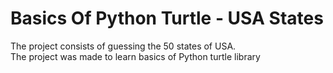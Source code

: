 # Basics Of Python Turtle - USA States <br/>
The project consists of guessing the 50 states of USA. <br/>
The project was made to learn basics of Python turtle library <br/>
